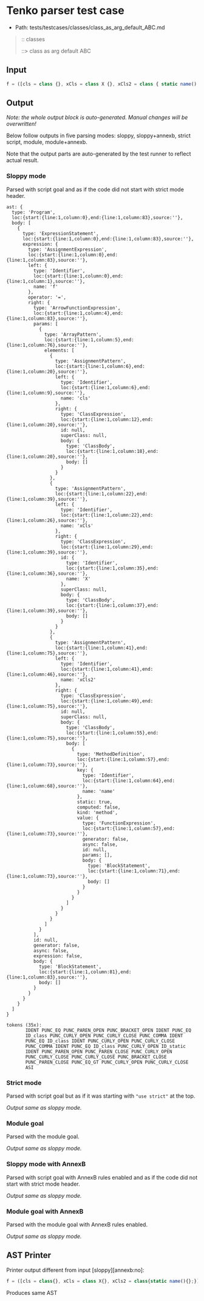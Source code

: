 # Tenko parser test case

- Path: tests/testcases/classes/class_as_arg_default_ABC.md

> :: classes
>
> ::> class as arg default ABC

## Input

`````js
f = ([cls = class {}, xCls = class X {}, xCls2 = class { static name() {} }]) => {}
`````

## Output

_Note: the whole output block is auto-generated. Manual changes will be overwritten!_

Below follow outputs in five parsing modes: sloppy, sloppy+annexb, strict script, module, module+annexb.

Note that the output parts are auto-generated by the test runner to reflect actual result.

### Sloppy mode

Parsed with script goal and as if the code did not start with strict mode header.

`````
ast: {
  type: 'Program',
  loc:{start:{line:1,column:0},end:{line:1,column:83},source:''},
  body: [
    {
      type: 'ExpressionStatement',
      loc:{start:{line:1,column:0},end:{line:1,column:83},source:''},
      expression: {
        type: 'AssignmentExpression',
        loc:{start:{line:1,column:0},end:{line:1,column:83},source:''},
        left: {
          type: 'Identifier',
          loc:{start:{line:1,column:0},end:{line:1,column:1},source:''},
          name: 'f'
        },
        operator: '=',
        right: {
          type: 'ArrowFunctionExpression',
          loc:{start:{line:1,column:4},end:{line:1,column:83},source:''},
          params: [
            {
              type: 'ArrayPattern',
              loc:{start:{line:1,column:5},end:{line:1,column:76},source:''},
              elements: [
                {
                  type: 'AssignmentPattern',
                  loc:{start:{line:1,column:6},end:{line:1,column:20},source:''},
                  left: {
                    type: 'Identifier',
                    loc:{start:{line:1,column:6},end:{line:1,column:9},source:''},
                    name: 'cls'
                  },
                  right: {
                    type: 'ClassExpression',
                    loc:{start:{line:1,column:12},end:{line:1,column:20},source:''},
                    id: null,
                    superClass: null,
                    body: {
                      type: 'ClassBody',
                      loc:{start:{line:1,column:18},end:{line:1,column:20},source:''},
                      body: []
                    }
                  }
                },
                {
                  type: 'AssignmentPattern',
                  loc:{start:{line:1,column:22},end:{line:1,column:39},source:''},
                  left: {
                    type: 'Identifier',
                    loc:{start:{line:1,column:22},end:{line:1,column:26},source:''},
                    name: 'xCls'
                  },
                  right: {
                    type: 'ClassExpression',
                    loc:{start:{line:1,column:29},end:{line:1,column:39},source:''},
                    id: {
                      type: 'Identifier',
                      loc:{start:{line:1,column:35},end:{line:1,column:36},source:''},
                      name: 'X'
                    },
                    superClass: null,
                    body: {
                      type: 'ClassBody',
                      loc:{start:{line:1,column:37},end:{line:1,column:39},source:''},
                      body: []
                    }
                  }
                },
                {
                  type: 'AssignmentPattern',
                  loc:{start:{line:1,column:41},end:{line:1,column:75},source:''},
                  left: {
                    type: 'Identifier',
                    loc:{start:{line:1,column:41},end:{line:1,column:46},source:''},
                    name: 'xCls2'
                  },
                  right: {
                    type: 'ClassExpression',
                    loc:{start:{line:1,column:49},end:{line:1,column:75},source:''},
                    id: null,
                    superClass: null,
                    body: {
                      type: 'ClassBody',
                      loc:{start:{line:1,column:55},end:{line:1,column:75},source:''},
                      body: [
                        {
                          type: 'MethodDefinition',
                          loc:{start:{line:1,column:57},end:{line:1,column:73},source:''},
                          key: {
                            type: 'Identifier',
                            loc:{start:{line:1,column:64},end:{line:1,column:68},source:''},
                            name: 'name'
                          },
                          static: true,
                          computed: false,
                          kind: 'method',
                          value: {
                            type: 'FunctionExpression',
                            loc:{start:{line:1,column:57},end:{line:1,column:73},source:''},
                            generator: false,
                            async: false,
                            id: null,
                            params: [],
                            body: {
                              type: 'BlockStatement',
                              loc:{start:{line:1,column:71},end:{line:1,column:73},source:''},
                              body: []
                            }
                          }
                        }
                      ]
                    }
                  }
                }
              ]
            }
          ],
          id: null,
          generator: false,
          async: false,
          expression: false,
          body: {
            type: 'BlockStatement',
            loc:{start:{line:1,column:81},end:{line:1,column:83},source:''},
            body: []
          }
        }
      }
    }
  ]
}

tokens (35x):
       IDENT PUNC_EQ PUNC_PAREN_OPEN PUNC_BRACKET_OPEN IDENT PUNC_EQ
       ID_class PUNC_CURLY_OPEN PUNC_CURLY_CLOSE PUNC_COMMA IDENT
       PUNC_EQ ID_class IDENT PUNC_CURLY_OPEN PUNC_CURLY_CLOSE
       PUNC_COMMA IDENT PUNC_EQ ID_class PUNC_CURLY_OPEN ID_static
       IDENT PUNC_PAREN_OPEN PUNC_PAREN_CLOSE PUNC_CURLY_OPEN
       PUNC_CURLY_CLOSE PUNC_CURLY_CLOSE PUNC_BRACKET_CLOSE
       PUNC_PAREN_CLOSE PUNC_EQ_GT PUNC_CURLY_OPEN PUNC_CURLY_CLOSE
       ASI
`````

### Strict mode

Parsed with script goal but as if it was starting with `"use strict"` at the top.

_Output same as sloppy mode._

### Module goal

Parsed with the module goal.

_Output same as sloppy mode._

### Sloppy mode with AnnexB

Parsed with script goal with AnnexB rules enabled and as if the code did not start with strict mode header.

_Output same as sloppy mode._

### Module goal with AnnexB

Parsed with the module goal with AnnexB rules enabled.

_Output same as sloppy mode._

## AST Printer

Printer output different from input [sloppy][annexb:no]:

````js
f = ([cls = class{}, xCls = class X{}, xCls2 = class{static name(){};}]) => {};
````

Produces same AST
